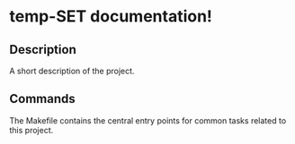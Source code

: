 # temp-SET documentation!

## Description

A short description of the project.

## Commands

The Makefile contains the central entry points for common tasks related to this project.


